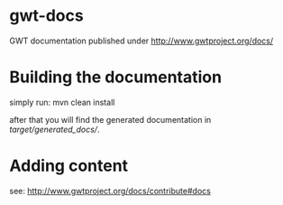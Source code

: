 gwt-docs
========

GWT documentation published under http://www.gwtproject.org/docs/

Building the documentation
==========================

simply run:
  mvn clean install

after that you will find the generated documentation in *target/generated_docs/*.

Adding content
==============
see: http://www.gwtproject.org/docs/contribute#docs


